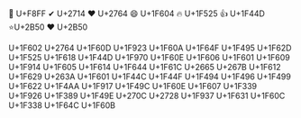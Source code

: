  U+F8FF
✔ U+2714
❤ U+2764
😄 U+1F604
🔥 U+1F525
👍 U+1F44D
⭐U+2B50
♥ U+2B50

U+1F602
U+2764
U+1F60D
U+1F923
U+1F60A
U+1F64F
U+1F495
U+1F62D
U+1F525
U+1F618
U+1F44D
U+1F970
U+1F60E
U+1F606
U+1F601
U+1F609
U+1F914
U+1F605
U+1F614
U+1F644
U+1F61C
U+2665
U+267B
U+1F612
U+1F629
U+263A
U+1F601
U+1F44C
U+1F44F
U+1F494
U+1F496
U+1F499
U+1F622
U+1F4AA
U+1F917
U+1F49C
U+1F60E
U+1F607
U+1F339
U+1F926
U+1F389
U+1F49E
U+270C
U+2728
U+1F937
U+1F631
U+1F60C
U+1F338
U+1F64C
U+1F60B
